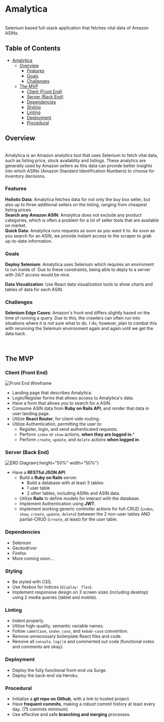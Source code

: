 # Amalytica
<br>
Selenium based full-stack application that fetches vital data of Amazon ASINs.
<br>

## Table of Contents <!-- omit in toc -->
- [Amalytica](#Analytica)
  - [Overview](#Overview)
    - [Features](#Features)
    - [Goals](#Goals)
    - [Challenges](#Challenges)
  - [The MVP](#The-MVP)
    - [Client (Front End)](#Client-Front-End)
    - [Server (Back End)](#Server-Back-End)
    - [Dependencies](#Dependencies)
    - [Styling](#Styling)
    - [Linting](#Linting)
    - [Deployment](#Deployment)
    - [Procedural](#Procedural)
    
## Overview
<br>
Amalytica is an Amazon analytics tool that uses Selenium to fetch vital data, such as listing price, stock availablity and listings. These analytics are generally used by Amazon sellers as this data can provide better insights into which ASINs (Amazon Standard Identification Numbers) to choose for inventory decisions.
<br>

### Features
__Holistic Data__: Amalytica fetches data for not only the buy box seller, but also up to three additional sellers on the listing, ranging from cheapest listing prices. 
<br>
__Search any Amazon ASIN__: Amalytica does not exclude any product categories, which is often a problem for a lot of seller tools that are available on market. 
<br>
__Quick Data__: Amalytica runs requests as soon as you want it to. As soon as you search for an ASIN, we provide instant access to the scraper to grab up-to-date information. 
<br>

### Goals
__Deploy Selenium__: Amalytica uses Selenium which requires an enviroment to run inside of. Due to these constraints, being able to deply to a server with 24/7 access would be nice. 

__Data Visualization__: Use React data visualization tools to show charts and tables of data for each ASIN.


### Challenges
__Selenium Edge Cases__: Amazon's front-end differs slightly based on the time of running a query. Due to this, the crawlers can often run into situations where it is not sure what to do. I do, however, plan to combat this with rerunning the Selenium environment again and again until we get the data back. 

<br>

## The MVP

### Client (Front End)

![Front End Wireframe](https://i.imgur.com/nPOobUg.png)

- Landing page that describes Amalytica. 
- Login/Register forms that allows access to Amalytica's data.
- Have a form that allows you to search for a ASIN. 
- Consume ASIN data from **Ruby on Rails API**, and render that data in user landing page.
- Utilize **React Router**, for client-side routing.
- Utilize Authentication, permitting the user to:
  - Register, login, and send authenticated requests.
  - Perform `index` or `show` actions, **when they are logged in**.^
  - Perform `create`, `update`, and `delete` actions **when logged in**.

### Server (Back End)

![ERD Diagram](https://i.imgur.com/8MVNXXD.png){:height="50%" width="50%"}

- Have a **RESTful JSON API**.
  - Build a **Ruby on Rails** server.
    - Build a database with at least 3 tables:
     - 1 user table
     - 2 other tables, including ASINs and ASIN data.
  - Utilize **Rails** to define models for interact with the database.
  - Implement Authentication using **JWT**.
  - Implement working generic controller actions for full-CRUD (`index`, `show`, `create`, `update`, `delete`) between the 2 non-user tables AND partial-CRUD (`create`, at least) for the user table.

### Dependencies
- Selenium
- Geckodriver
- Firefox
- More coming soon...

### Styling
- Be styled with CSS.
- Use flexbox for indices (`display: flex`).
- Implement responsive design on 3 screen sizes (including desktop) using 2 media queries (tablet and mobile).

### Linting
- Indent properly.
- Utilize high-quality, semantic variable names.
- Follow `camelCase`, `snake_case`, and `kebab-case` convention.
- Remove unnecessary boilerplate React files and code.
- Remove all `console.log()`s and commented out code (functional notes and comments are okay).

### Deployment
- Deploy the fully functional front-end via Surge.
- Deploy the back-end via Heroku.

### Procedural
- Initialize a **git repo on Github**, with a link to hosted project.
- Have **frequent commits**, making a _robust_ commit history at least every day. (75 commits minimum)
- Use effective and safe **branching and merging** processes.
